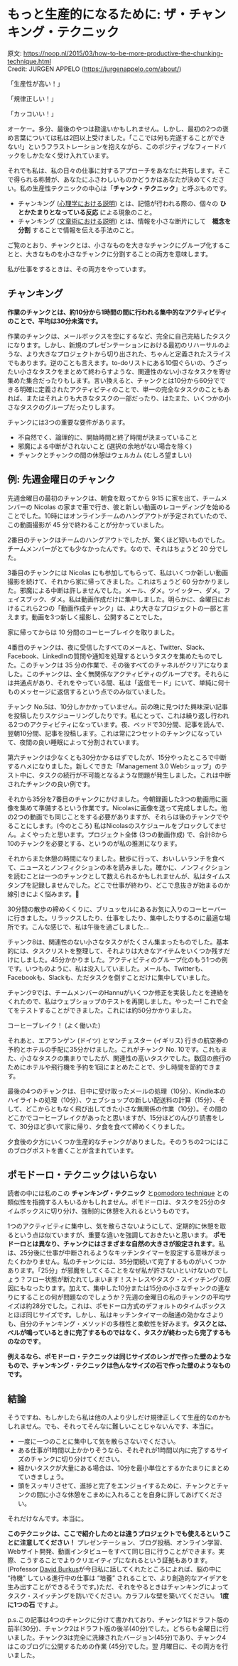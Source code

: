 # もっと生産的になるために: ザ・チャンキング・テクニック
原文: https://noop.nl/2015/03/how-to-be-more-productive-the-chunking-technique.html  
Credit: JURGEN APPELO (https://jurgenappelo.com/about/)

「生産性が高い！」

「規律正しい！」

「カッコいい！」

オーケー。多分、最後のやつは勘違いかもしれません。しかし、最初の2つの褒め言葉については私は2回以上受けました。「ここでは何も完遂することができない!」というフラストレーションを抱えながら、このポジティブなフィードバックをしかたなく受け入れています。

それでも私は、私の日々の仕事に対するアプローチをあなたに共有します。そこで得られる称賛が、あなたにふさわしいものかどうかはあなたが決めてください。私の生産性テクニックの中心は「**チャンク・テクニック**」と呼ぶものです。

- チャンキング ([心理学における説明](http://en.wikipedia.org/wiki/Chunking_(psychology))) とは、記憶が行われる際の、個々の **ひとかたまりとなっている反応** による現象のこと。
- チャンキング ([文章術における説明](http://en.wikipedia.org/wiki/Chunking_(writing))) とは、情報を小さな断片にして　**概念を分割** することで情報を伝える手法のこと。

ご覧のとおり、チャンクとは、小さなものを大きなチャンクにグループ化することと、大きなものを小さなチャンクに分割することの両方を意味します。

私が仕事をするときは、その両方をやっています。


## チャンキング
**作業のチャンクとは、約10分から1時間の間に行われる集中的なアクティビティのことで、平均は30分未満です。**

作業のチャンクは、メールボックスを空にするなど、完全に自己完結したタスクになります。しかし、新規のプレゼンテーションにおける最初のリハーサルのような、より大きなプロジェクトから切り出された、ちゃんと定義されたスライスでもあります。逆のことも言えます。to-doリストにある10個ぐらいの、うざったい小さなタスクをまとめて終わらすような、関連性のない小さなタスクを寄せ集めた集合だったりもします。言い換えると、チャンクとは10分から60分でできる明確に定義されたアクティビティのことで、単一の完全なタスクのこともあれば、またはそれよりも大きなタスクの一部だったり、はたまた、いくつかの小さなタスクのグループだったりします。

チャンクには3つの重要な要件があります。

- 不自然でく、論理的に、開始時間と終了時間が決まっていること
- 邪魔による中断がされないこと (選択の余地がない場合を除く)
- チャンクとチャンクの間の休憩はウェルカム (むしろ望ましい)


## 例: 先週金曜日のチャンク

先週金曜日の最初のチャンクは、朝食を取ってから 9:15 に家を出て、チームメンバーの Nicolas の家まで車で行き、彼と新しい動画のレコーディングを始めることでした。10時にはオンラインチームのハングアウトが予定されていたので、この動画撮影が 45 分で終わることが分かっていました。

2番目のチャンクはチームのハングアウトでしたが、驚くほど短いものでした。チームメンバーがとても少なかったんです。なので、それはちょうど 20 分でした。

3番目のチャンクには Nicolas にも参加してもらって、私はいくつか新しい動画撮影を続けて、それから家に帰ってきました。これはちょうど 60 分かかりました。邪魔による中断は許しませんでした。メール、ダメ。ツイッター、ダメ。フェイスブック、ダメ。私は動画作成だけに集中しました。明らかに、金曜日におけるこれら2つの「動画作成チャンク」は、より大きなプロジェクトの一部と言えます。動画を3つ新しく撮影し、公開することでした。

家に帰ってからは 10 分間のコーヒーブレイクを取りました。

4番目のチャンクは、夜に受信したすべてのメールと、Twitter、Slack、Facebook、LinkedInの質問や通知を処理するというタスクを集めたものでした。このチャンクは 35 分の作業で、その後すべてのチャネルがクリアになりました。このチャンクは、全く無関係なアクティビティのグループです。それらには共通点があり、それをやっている間、私は「返信モード」にいて、単純に何十ものメッセージに返信するという点でのみ似ていました。

チャンク No.5は、10分しかかかっていません。前の晩に見つけた興味深い記事を投稿したりスケジューリングしたりです。私にとって、これは繰り返し行われる2つのアクティビティになっています。夜、ベッドで30分間、記事を読んで、翌朝10分間、記事を投稿します。これは常に2つセットのチャンクになっていて、夜間の良い睡眠によって分割されています。

第六チャンクは少なくとも30分かかるはずでしたが、15分やったところで中断するハメになりました。新しくできた「Management 3.0 Webショップ」のテスト中に、タスクの続行が不可能となるような問題が発生しました。これは中断されたチャンクの良い例です。

それから35分を7番目のチャンクにかけました。今朝録画した3つの動画用に画像を集めて準備するという作業です。Nicolasに画像を送って完成しました。他の2つの動画でも同じことをする必要がありますが、それらは後のチャンクでやることにします。(今のところ) 私はNicolasのスケジュールをブロックしてません。よくやったと思います。プロジェクト全体 (3つの動画作成) で、合計8から10のチャンクを必要とする、というのが私の推測になります。

それからまた休憩の時間になりました。散歩に行って、おいしいランチを食べて、ニュースとノンフィクションの本を読みました。確かに、ノンフィクションを読むことは一つのチャンクとして数えられるかもしれませんが、私はタイムスタンプを記録しませんでした。どこで仕事が終わり、どこで息抜きが始まるのか線引きによく悩みます。🙂

30分間の散歩の締めくくりに、ブリュッセルにあるお気に入りのコーヒーバーに行きました。リラックスしたり、仕事をしたり、集中したりするのに最適な場所です。こんな感じで、私は午後を過ごしました...

チャンク8は、関連性のない小さなタスクがたくさん集まったものでした。基本的には、タスクリストを整理して、それよりは大きなアイテムをいくつか残すだけにしました。45分かかりました。アクティビティのグループ化のもう1つの例です。いつものように、私は没入していました。メールも、Twitterも、Facebookも、Slackも、ただタスクを倒すことだけに集中していました。

チャンク9では、チームメンバーのHannuがいくつか修正を実装したとを連絡をくれたので、私はウェブショップのテストを再開しました。やったー! これで全てをテストすることができました。これには約50分かかりました。

コーヒーブレイク！ (よく働いた)

それあと、エアランゲン (ドイツ) とマンチェスター (イギリス) 行きの航空券の予約とホテルの手配に35分かけました。これがチャンク No. 10です。これもまた、小さなタスクの集まりでしたが、関連性の高いタスクでした。数回の旅行のためにホテルや飛行機を予約を1回にまとめたことで、少し時間を節約できます。

最後の4つのチャンクは、日中に受け取ったメールの処理（10分）、Kindle本のハイライトの処理（10分）、ウェブショップの新しい配送料の計算（15分）、そして、どこからともなく飛び出してきた小さな無関係の作業（10分）。その間のどこかでコーヒーブレイクがあったと思いますが、15分ほどのんびり読書をして、30分ほど歩いて家に帰り、夕食を食べて締めくくりました。

夕食後の夕方にいくつか生産的なチャンクがありました。そのうちの2つにはこのブログポストを書くことが含まれています。


## ポモドーロ・テクニックはいらない
読者の中には私のこの **チャンキング・テクニック** と[pomodoro technique](http://en.wikipedia.org/wiki/Pomodoro_Technique) との類似性を指摘する人もいるかもしれません。ポモドーロは、タスクを25分のタイムボックスに切り分け、強制的に休憩を入れるというものです。

1つのアクティビティに集中し、気を散らさないようにして、定期的に休憩を取るという点は似ていますが、重要な違いを強調しておきたいと思います。 **ポモドーロとは異なり、チャンクにはさまざまな自然の大きさが設定されます**。私は、25分後に仕事が中断されるようなキッチンタイマーを設定する意味がまったくわかりません。私のチャンクには、35分間続いて完了するものがいくつかあります。「25分」が邪魔をしてくることをなぜ私が許さないといけないのでしょう？フロー状態が断たれてしまいます！ストレスやタスク・スイッチングの原因にもなったります。加えて、集中した10分または15分の小さなチャンクの連なりにすることの何が問題なのでしょうか？先週の金曜日の私のチャンクの平均サイズは約28分でした。これは、ポモドーロ方式のデフォルトのタイムボックスとほぼ同じサイズです。しかし、私はキッチンタイマーの融通の効かなさよりも、自分のチャンキング・メソッドの多様性と柔軟性を好みます。**タスクとは、ベルが鳴っているときに完了するものではなく、タスクが終わったら完了するものなのです**。

**例えるなら、ポモドーロ・テクニックは同じサイズのレンガで作った壁のようなもので、チャンキング・テクニックは色んなサイズの石で作った壁のようなものです。**

## 結論
そうですね、もしかしたら私は他の人より少しだけ規律正しくて生産的なのかもしれません。でも、それってそんなに難しいことじゃないんです、本当に。

- 一度に一つのことに集中して気を散らさないでください。
- ある仕事が1時間以上かかりそうなら、それぞれが1時間以内に完了するサイズのチャンクに切り分けてください。
- 細かいタスクが大量にある場合は、10分を最小単位とするかたまりにまとめていきましょう。
- 頭をスッキリさせて、進捗と完了をエンジョイするために、チャンクとチャンクの間に小さな休憩をこまめに入れることを自身に許してあげてください。

それだけなんです。本当に。

**このテクニックは、ここで紹介したのとは違うプロジェクトでも使えるということに注意してください！** プレゼンテーション、ブログ投稿、オンライン学習、Webサイト開発、動画インタビューをすべて同じ日に行うことができます。実際、こうすることでよりクリエイティブになれるという証拠もあります。(Professor [David Burkus](http://davidburkus.com/)が今日私に話してくれたところによれば、脳の中に “待機” している進行中の仕事は “培養” されることで、より創造的なアイデアを生み出すことができるそうです。)ただ、それをやるときはチャンキングによってタスク・スイッチングを防いでください。カラフルな壁を築いてください。 **1度に1つの石** ですよ。

p.s.この記事は4つのチャンクに分けて書かれており、チャンク1はドラフト版の前半(30分)、チャンク2はドラフト版の後半(40分)でした。どちらも金曜日に行いました。チャンク3は完全に洗練されたバージョン(45分)であり、チャンク4はこのブログに公開するための作業 (45分)でした。翌 月曜日に、その両方を行いました。
